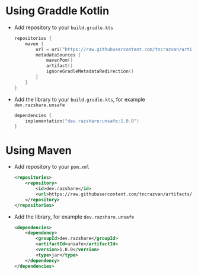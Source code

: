 # Using Graddle Kotlin

- Add repository to your `build.gradle.kts`
  ```kts
  repositories {
      maven {
          url = uri("https://raw.githubusercontent.com/tncrazvan/artifacts/main")
          metadataSources {
              mavenPom()
              artifact()
              ignoreGradleMetadataRedirection()
          }
      }
  }
  ```

- Add the library to your `build.gradle.kts`, for example `dev.razshare.unsafe`
  ```kts
  dependencies {
      implementation("dev.razshare:unsafe:1.0.0")
  }
  ```

# Using Maven

- Add repository to your `pom.xml`
  ```xml
  <repositories>
      <repository>
          <id>dev.razshare</id>
          <url>https://raw.githubusercontent.com/tncrazvan/artifacts/main</url>
      </repository>
  </repositories>
  ```

- Add the library, for example `dev.razshare.unsafe`
  ```xml
  <dependencies>
      <dependency>
          <groupId>dev.razshare</groupId>
          <artifactId>unsafe</artifactId>
          <version>1.0.0</version>
          <type>jar</type>
      </dependency>
  </dependencies>
  ```